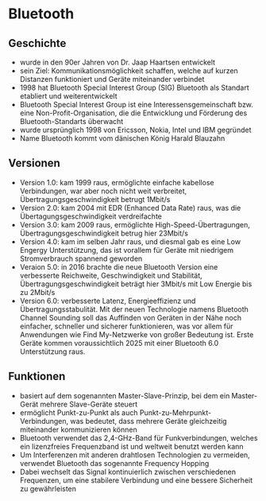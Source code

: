 # Bluetooth
## Geschichte
- wurde in den 90er Jahren von Dr. Jaap Haartsen entwickelt
- sein Ziel: Kommunikationsmöglichkeit schaffen, welche auf kurzen Distanzen funktioniert und Geräte miteinander verbindet
- 1998 hat Bluetooth Special Interest Group (SIG) Bluetooth als Standart etabliert und weiterentwickelt
- Bluetooth Special Interest Group ist eine Interessensgemeinschaft bzw. eine Non-Profit-Organisation, die die Entwicklung und Förderung des Bluetooth-Standarts überwacht
- wurde ursprünglich 1998 von Ericsson, Nokia, Intel und IBM gegründet
- Name Bluetooth kommt vom dänischen König Harald Blauzahn
## Versionen
- Version 1.0: kam 1999 raus, ermöglichte einfache kabellose Verbindungen, war aber noch nicht weit verbreitet, Übertragungsgeschwindigkeit betrugt 1Mbit/s
- Version 2.0: kam 2004 mit EDR (Enhanced Data Rate) raus, was die Übertagungsgeschwindigkeit verdreifachte
- Version 3.0: kam 2009 raus, ermöglichte High-Speed-Übertragungen, Übertragungsgeschwindigkeit betrug hier 23Mbit/s
- Version 4.0: kam im selben Jahr raus, und diesmal gab es eine Low Engergy Unterstützung, das ist vorallem für Geräte mit niedrigem Stromverbrauch spannend geworden
- Veraion 5.0: in 2016 brachte die neue Bluetooth Version eine verbesserte Reichweite, Geschwindigkeit und Stabilität, Übertragungsgeschwindigkeit beträgt hier 3Mbit/s mit Low Energie bis zu 2Mbit/s
- Version 6.0: verbesserte Latenz, Energieeffizienz und Übertragungsstabulität. Mit der neuen Technologie namens Bluetooth Channel Sounding soll das Auffinden von Geräten in der Nähe noch einfacher, schneller und sicherer funktionieren, was vor allem für Anwendungen wie Find My-Netzwerke von großer Bedeutung ist. Erste Geräte kommen voraussichtlich 2025 mit einer Bluetooth 6.0 Unterstützung raus.
## Funktionen
- basiert auf dem sogenannten Master-Slave-Prinzip, bei dem ein Master-Gerät mehrere Slave-Geräte steuert
- ermöglicht Punkt-zu-Punkt als auch Punkt-zu-Mehrpunkt-Verbindungen, was bedeutet, dass mehrere Geräte gleichzeitig miteinander kommunizieren können
- Bluetooth verwendet das 2,4-GHz-Band für Funkverbindungen, welches ein lizenzfreies Frequenzband ist und weltweit benutzt werden kann
- Um Interferenzen mit anderen drahtlosen Technologien zu vermeiden, verwendet Bluetooth das sogenannte Frequency Hopping
- Dabei wechselt das Signal kontinuierlich zwischen verschiedenen Frequenzen, um eine stabilere Verbindung und eine bessere Sicherheit zu gewährleisten